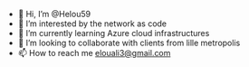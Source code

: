 - 👋 Hi, I’m @Helou59
- 👀 I’m interested by the network as code
- 🌱 I’m currently learning Azure cloud infrastructures
- 💞️ I’m looking to collaborate with clients from lille metropolis
- 📫 How to reach me elouali3@gmail.com

<!---
Helou59/Helou59 is a ✨ special ✨ repository because its `README.md` (this file) appears on your GitHub profile.
You can click the Preview link to take a look at your changes.
--->
